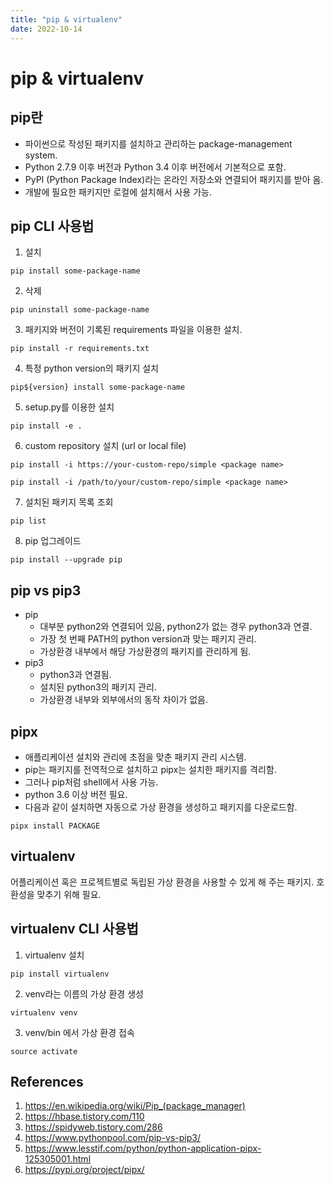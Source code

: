 ```yaml
---
title: "pip & virtualenv"
date: 2022-10-14
---
```


# pip & virtualenv

## pip란

- 파이썬으로 작성된 패키지를 설치하고 관리하는 package-management system.
- Python 2.7.9 이후 버전과 Python 3.4 이후 버전에서 기본적으로 포함.
- PyPI (Python Package Index)라는 온라인 저장소와 연결되어 패키지를 받아 옴.
- 개발에 필요한 패키지만 로컬에 설치해서 사용 가능.

## pip CLI 사용법

1. 설치

```
pip install some-package-name
```

2. 삭제

```
pip uninstall some-package-name
```

3. 패키지와 버전이 기록된 requirements 파일을 이용한 설치.

```
pip install -r requirements.txt
```

4. 특정 python version의 패키지 설치

```
pip${version} install some-package-name
```

5. setup.py를 이용한 설치

```
pip install -e .
```

6. custom repository 설치 (url or local file)

```
pip install -i https://your-custom-repo/simple <package name>

pip install -i /path/to/your/custom-repo/simple <package name>
```

7. 설치된 패키지 목록 조회

```
pip list
```

8. pip 업그레이드

```
pip install --upgrade pip
```

## pip vs pip3

- pip
  - 대부분 python2와 연결되어 있음, python2가 없는 경우 python3과 연결.
  - 가장 첫 번째 PATH의 python version과 맞는 패키지 관리.
  - 가상환경 내부에서 해당 가상환경의 패키지를 관리하게 됨.
- pip3
  - python3과 연결됨.
  - 설치된 python3의 패키지 관리.
  - 가상환경 내부와 외부에서의 동작 차이가 없음.

## pipx

- 애플리케이션 설치와 관리에 초점을 맞춘 패키지 관리 시스템.
- pip는 패키지를 전역적으로 설치하고 pipx는 설치한 패키지를 격리함.
- 그러나 pip처럼 shell에서 사용 가능.
- python 3.6 이상 버전 필요.
- 다음과 같이 설치하면 자동으로 가상 환경을 생성하고 패키지를 다운로드함.

```
pipx install PACKAGE
```

## virtualenv

어플리케이션 혹은 프로젝트별로 독립된 가상 환경을 사용할 수 있게 해 주는 패키지. 호환성을 맞추기 위해 필요.

## virtualenv CLI 사용법

1. virtualenv 설치

```
pip install virtualenv
```

2. venv라는 이름의 가상 환경 생성

```
virtualenv venv
```

3. venv/bin 에서 가상 환경 접속

```
source activate
```

## References

1. https://en.wikipedia.org/wiki/Pip_(package_manager)
2. https://hbase.tistory.com/110
3. https://spidyweb.tistory.com/286
4. https://www.pythonpool.com/pip-vs-pip3/
5. https://www.lesstif.com/python/python-application-pipx-125305001.html
6. https://pypi.org/project/pipx/
